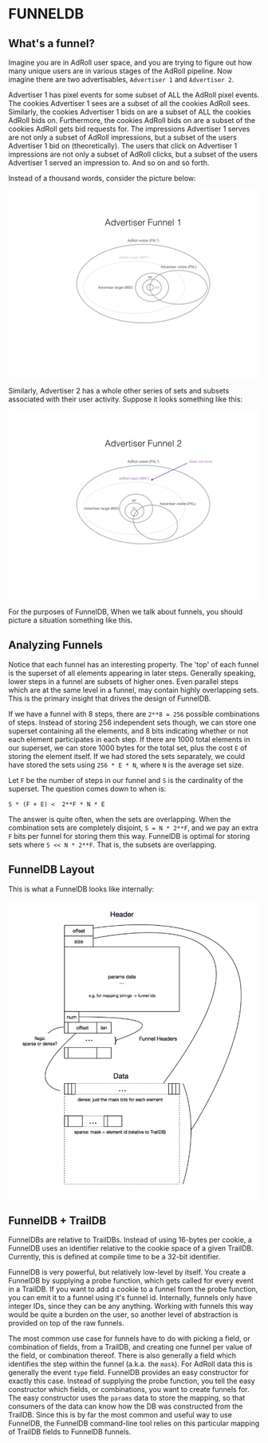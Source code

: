 # FUNNELDB

## What's a funnel?

Imagine you are in AdRoll user space, and you are trying to figure out how many unique users are in various stages of the AdRoll pipeline.
Now imagine there are two advertisables, `Advertiser 1` and `Advertiser 2`.

Advertiser 1 has pixel events for some subset of ALL the AdRoll pixel events.
The cookies Advertiser 1 sees are a subset of all the cookies AdRoll sees.
Similarly, the cookies Advertiser 1 bids on are a subset of ALL the cookies AdRoll bids on.
Furthermore, the cookies AdRoll bids on are a subset of the cookies AdRoll gets bid requests for.
The impressions Advertiser 1 serves are not only a subset of AdRoll impressions, but a subset of the users Advertiser 1 bid on (theoretically).
The users that click on Advertiser 1 impressions are not only a subset of AdRoll clicks, but a subset of the users Advertiser 1 served an impression to.
And so on and so forth.

Instead of a thousand words, consider the picture below:

![Advertiser Funnel](images/FunnelDB.001.png)

Similarly, Advertiser 2 has a whole other series of sets and subsets associated with their user activity.
Suppose it looks something like this:

![Advertiser Funnel](images/FunnelDB.002.png)

For the purposes of FunnelDB, When we talk about funnels, you should picture a situation something like this.

## Analyzing Funnels

Notice that each funnel has an interesting property.
The 'top' of each funnel is the superset of all elements appearing in later steps.
Generally speaking, lower steps in a funnel are subsets of higher ones.
Even parallel steps which are at the same level in a funnel, may contain highly overlapping sets.
This is the primary insight that drives the design of FunnelDB.

If we have a funnel with 8 steps, there are `2**8 = 256` possible combinations of steps.
Instead of storing 256 independent sets though, we can store one superset containing all the elements,
and 8 bits indicating whether or not each element participates in each step.
If there are 1000 total elements in our superset, we can store 1000 bytes for the total set, plus the cost `E` of storing the element itself.
If we had stored the sets separately, we could have stored the sets using `256 * E * N`, where `N` is the average set size.

Let `F` be the number of steps in our funnel and `S` is the cardinality of the superset.
The question comes down to when is:

```
S * (F + E) <  2**F * N * E
```

The answer is quite often, when the sets are overlapping.
When the combination sets are completely disjoint, `S = N * 2**F`, and we pay an extra `F` bits per funnel for storing them this way.
FunnelDB is optimal for storing sets where `S << N * 2**F`.
That is, the subsets are overlapping.

## FunnelDB Layout

This is what a FunnelDB looks like internally:

![FunnelDB Layout](images/FunnelDB-layout.png)

## FunnelDB + TrailDB

FunnelDBs are relative to TrailDBs.
Instead of using 16-bytes per cookie, a FunnelDB uses an identifier relative to the cookie space of a given TrailDB.
Currently, this is defined at compile time to be a 32-bit identifier.

FunnelDB is very powerful, but relatively low-level by itself.
You create a FunnelDB by supplying a probe function, which gets called for every event in a TrailDB.
If you want to add a cookie to a funnel from the probe function, you can emit it to a funnel using it's funnel id.
Internally, funnels only have integer IDs, since they can be any anything.
Working with funnels this way would be quite a burden on the user, so another level of abstraction is provided on top of the raw funnels.

The most common use case for funnels have to do with picking a field, or combination of fields, from a TrailDB,
and creating one funnel per value of the field, or combination thereof.
There is also generally a field which identifies the step within the funnel (a.k.a. the `mask`).
For AdRoll data this is generally the event `type` field.
FunnelDB provides an easy constructor for exactly this case.
Instead of supplying the probe function, you tell the easy constructor which fields, or combinations, you want to create funnels for.
The easy constructor uses the `params` data to store the mapping, so that consumers of the data can know how the DB was constructed from the TrailDB.
Since this is by far the most common and useful way to use FunnelDB, the FunnelDB command-line tool relies on this particular mapping of TrailDB fields to FunnelDB funnels.
